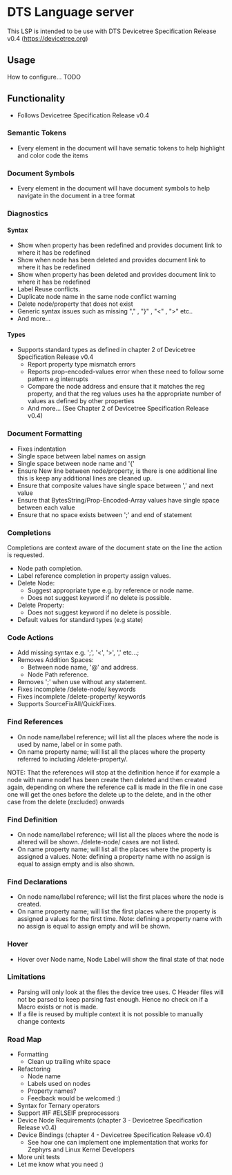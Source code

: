 # DTS Language server

This LSP is intended to be use with DTS Devicetree Specification Release v0.4 (https://devicetree.org)

## Usage

How to configure... TODO

## Functionality

- Follows Devicetree Specification Release v0.4

### Semantic Tokens

- Every element in the document will have sematic tokens to help highlight and color code the items

### Document Symbols

- Every element in the document will have document symbols to help navigate in the document in a tree format

### Diagnostics

#### Syntax

- Show when property has been redefined and provides document link to where it has be redefined
- Show when node has been deleted and provides document link to where it has be redefined
- Show when property has been deleted and provides document link to where it has be redefined
- Label Reuse conflicts.
- Duplicate node name in the same node conflict warning
- Delete node/property that does not exist
- Generic syntax issues such as missing "," , "}" , "<" , ">" etc..
- And more...

#### Types

- Supports standard types as defined in chapter 2 of Devicetree Specification Release v0.4
  - Report property type mismatch errors
  - Reports prop-encoded-values error when these need to follow some pattern e.g interrupts
  - Compare the node address and ensure that it matches the reg property, and that the reg values uses ha the appropriate number of values as defined by other properties
  - And more... (See Chapter 2 of Devicetree Specification Release v0.4)

### Document Formatting

- Fixes indentation
- Single space between label names on assign
- Single space between node name and '{'
- Ensure New line between node/property, is there is one additional line this is keep any additional lines are cleaned up.
- Ensure that composite values have single space between ',' and next value
- Ensure that BytesString/Prop-Encoded-Array values have single space between each value
- Ensure that no space exists between ';' and end of statement

### Completions

Completions are context aware of the document state on the line the action is requested.

- Node path completion.
- Label reference completion in property assign values.
- Delete Node:
  - Suggest appropriate type e.g. by reference or node name.
  - Does not suggest keyword if no delete is possible.
- Delete Property:
  - Does not suggest keyword if no delete is possible.
- Default values for standard types (e.g state)

### Code Actions

- Add missing syntax e.g. ';', '<', '>', ',' etc...;
- Removes Addition Spaces:
  - Between node name, '@' and address.
  - Node Path reference.
- Removes ';' when use without any statement.
- Fixes incomplete /delete-node/ keywords
- Fixes incomplete /delete-property/ keywords
- Supports SourceFixAll/QuickFixes.

### Find References

- On node name/label reference; will list all the places where the node is used by name, label or in some path.
- On name property name; will list all the places where the property referred to including /delete-property/.

NOTE: That the references will stop at the definition hence if for example a node with name node1 has been create then deleted and then created again, depending on where the reference call is made in the file in one case one will get the ones before the delete up to the delete, and in the other case from the delete (excluded) onwards

### Find Definition

- On node name/label reference; will list all the places where the node is altered will be shown. /delete-node/ cases are not listed.
- On name property name; will list all the places where the property is assigned a values. Note: defining a property name with no assign is equal to assign empty and is also shown.

### Find Declarations

- On node name/label reference; will list the first places where the node is created.
- On name property name; will list the first places where the property is assigned a values for the first time. Note: defining a property name with no assign is equal to assign empty and will be shown.

### Hover

- Hover over Node name, Node Label will show the final state of that node

### Limitations

- Parsing will only look at the files the device tree uses. C Header files will not be parsed to keep parsing fast enough. Hence no check on if a Macro exists or not is made.
- If a file is reused by multiple context it is not possible to manually change contexts

### Road Map

- Formatting
  - Clean up trailing white space
- Refactoring
  - Node name
  - Labels used on nodes
  - Property names?
  - Feedback would be welcomed :)
- Syntax for Ternary operators
- Support #IF #ELSEIF preprocessors
- Device Node Requirements (chapter 3 - Devicetree Specification Release v0.4)
- Device Bindings (chapter 4 - Devicetree Specification Release v0.4)
  - See how one can implement one implementation that works for Zephyrs and Linux Kernel Developers
- More unit tests
- Let me know what you need :)
